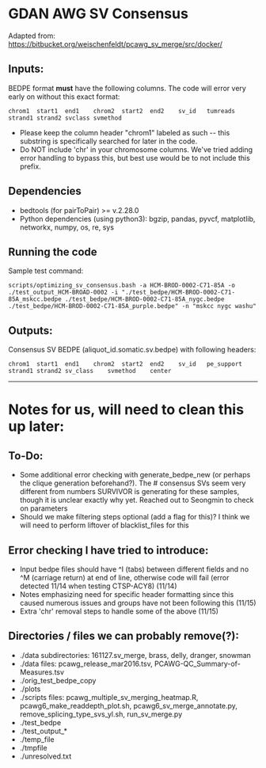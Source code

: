 # GDAN AWG SV Consensus
Adapted from: https://bitbucket.org/weischenfeldt/pcawg_sv_merge/src/docker/

## Inputs:
BEDPE format **must** have the following columns. The code will error very early on without this exact format:
```
chrom1	start1	end1	chrom2	start2	end2	sv_id	tumreads	strand1	strand2	svclass	svmethod
```

- Please keep the column header "chrom1" labeled as such -- this substring is specifically searched for later in the code.
- Do NOT include 'chr' in your chromosome columns. We've tried adding error handling to bypass this, but best use would be to not include this prefix.

## Dependencies
- bedtools (for pairToPair) >= v.2.28.0
- Python dependencies (using python3): bgzip, pandas, pyvcf, matplotlib, networkx, numpy, os, re, sys

## Running the code
Sample test command: 
```
scripts/optimizing_sv_consensus.bash -a HCM-BROD-0002-C71-85A -o ./test_output_HCM-BROAD-0002 -i "./test_bedpe/HCM-BROD-0002-C71-85A_mskcc.bedpe ./test_bedpe/HCM-BROD-0002-C71-85A_nygc.bedpe ./test_bedpe/HCM-BROD-0002-C71-85A_purple.bedpe" -n "mskcc nygc washu"
```

## Outputs:
Consensus SV BEDPE (aliquot_id.somatic.sv.bedpe) with following headers:
```
chrom1	start1	end1	chrom2	start2	end2	sv_id	pe_support	strand1	strand2	sv_class	svmethod	center
```


-----------

# Notes for us, will need to clean this up later:

## To-Do:
- Some additional error checking with generate_bedpe_new (or perhaps the clique generation beforehand?). The # consensus SVs seem very different from numbers SURVIVOR is generating for these samples, though it is unclear exactly why yet. Reached out to Seongmin to check on parameters
- Should we make filtering steps optional (add a flag for this)? I think we will need to perform liftover of blacklist_files for this

## Error checking I have tried to introduce:
- Input bedpe files should have ^I (tabs) between different fields and no ^M (carriage return) at end of line, otherwise code will fail (error detected 11/14 when testing CTSP-ACY8) (11/14)
- Notes emphasizing need for specific header formatting since this caused numerous issues and groups have not been following this (11/15)
- Extra 'chr' removal steps to handle some of the above (11/15)

## Directories / files we can probably remove(?):
- ./data subdirectories: 161127.sv_merge, brass, delly, dranger, snowman
- ./data files: pcawg_release_mar2016.tsv, PCAWG-QC_Summary-of-Measures.tsv
- ./orig_test_bedpe_copy
- ./plots
- ./scripts files: pcawg_multiple_sv_merging_heatmap.R, pcawg6_make_readdepth_plot.sh, pcawg6_sv_merge_annotate.py, remove_splicing_type_svs_yl.sh, run_sv_merge.py
- ./test_bedpe
- ./test_output_*
- ./temp_file
- ./tmpfile
- ./unresolved.txt
